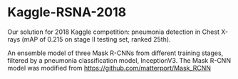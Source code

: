 # Kaggle-RSNA-2018
Our solution for 2018 Kaggle competition: pneumonia detection in Chest X-rays (mAP of 0.215 on stage II testing set, ranked 25th).

An ensemble model of three Mask R-CNNs from different training stages, filtered by a pneumonia classification model, InceptionV3.
The Mask R-CNN model was modified from https://github.com/matterport/Mask_RCNN

